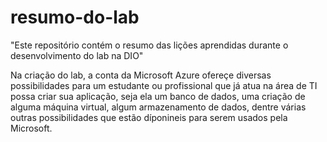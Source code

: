 # resumo-do-lab
"Este repositório contém o resumo das lições aprendidas durante o desenvolvimento do lab na DIO"

Na criação do lab, a conta da Microsoft Azure ofereçe diversas possibilidades para um estudante ou profissional que já atua na área de TI possa criar sua aplicação, seja ela um banco de dados, uma criação de alguma máquina virtual, algum armazenamento de dados, dentre várias outras possibilidades que estão díponineis para serem usados pela Microsoft.
